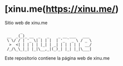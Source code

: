 # [xinu.me(https://xinu.me/)
Sitio web de xinu.me

```
       _                              
 __  _(_)_ __  _   _    _ __ ___   ___ 
 \ \/ / | '_ \| | | |  | '_ ` _ \ / _ \
  >  <| | | | | |_| | _| | | | | |  __/
 /_/\_\_|_| |_|\__,_|(_)_| |_| |_|\___|                                        
```

Este repositorio contiene la página web de xinu.me
